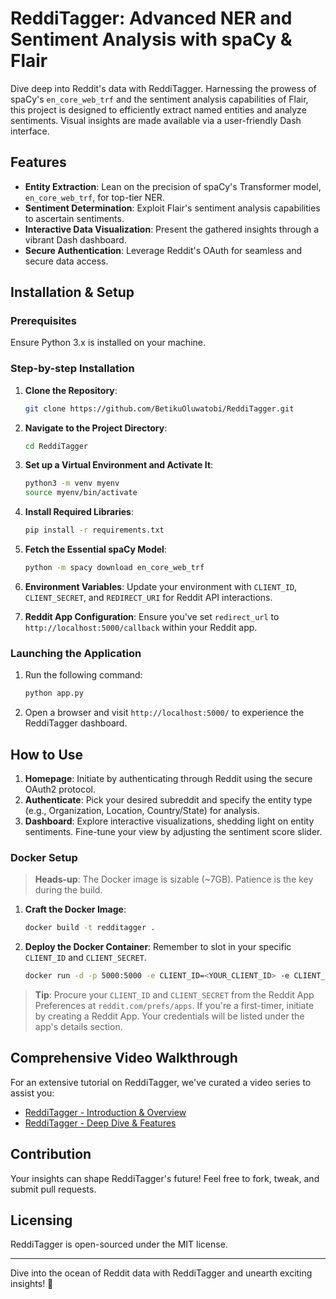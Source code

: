 # ReddiTagger: Advanced NER and Sentiment Analysis with spaCy & Flair

Dive deep into Reddit's data with ReddiTagger. Harnessing the prowess of spaCy's `en_core_web_trf` and the sentiment analysis capabilities of Flair, this project is designed to efficiently extract named entities and analyze sentiments. Visual insights are made available via a user-friendly Dash interface.

## Features

- **Entity Extraction**: Lean on the precision of spaCy's Transformer model, `en_core_web_trf`, for top-tier NER.
- **Sentiment Determination**: Exploit Flair's sentiment analysis capabilities to ascertain sentiments.
- **Interactive Data Visualization**: Present the gathered insights through a vibrant Dash dashboard.
- **Secure Authentication**: Leverage Reddit's OAuth for seamless and secure data access.

## Installation & Setup

### Prerequisites

Ensure Python 3.x is installed on your machine.

### Step-by-step Installation

1. **Clone the Repository**:
   ```bash
   git clone https://github.com/BetikuOluwatobi/ReddiTagger.git
   ```

2. **Navigate to the Project Directory**:
   ```bash
   cd ReddiTagger
   ```

3. **Set up a Virtual Environment and Activate It**:
   ```bash
   python3 -m venv myenv
   source myenv/bin/activate
   ```

4. **Install Required Libraries**:
   ```bash
   pip install -r requirements.txt
   ```

5. **Fetch the Essential spaCy Model**:
   ```bash
   python -m spacy download en_core_web_trf
   ```

6. **Environment Variables**: Update your environment with `CLIENT_ID`, `CLIENT_SECRET`, and `REDIRECT_URI` for Reddit API interactions.
   
7. **Reddit App Configuration**: Ensure you've set `redirect_url` to `http://localhost:5000/callback` within your Reddit app.

### Launching the Application

1. Run the following command:
   ```bash
   python app.py
   ```

2. Open a browser and visit `http://localhost:5000/` to experience the ReddiTagger dashboard.

## How to Use

1. **Homepage**: Initiate by authenticating through Reddit using the secure OAuth2 protocol.
2. **Authenticate**: Pick your desired subreddit and specify the entity type (e.g., Organization, Location, Country/State) for analysis.
3. **Dashboard**: Explore interactive visualizations, shedding light on entity sentiments. Fine-tune your view by adjusting the sentiment score slider.

### Docker Setup

> **Heads-up**: The Docker image is sizable (~7GB). Patience is the key during the build.

1. **Craft the Docker Image**:
   ```bash
   docker build -t redditagger .
   ```

2. **Deploy the Docker Container**: Remember to slot in your specific `CLIENT_ID` and `CLIENT_SECRET`.
   ```bash
   docker run -d -p 5000:5000 -e CLIENT_ID=<YOUR_CLIENT_ID> -e CLIENT_SECRET=<YOUR_CLIENT_SECRET> redditagger
   ```

> **Tip**: Procure your `CLIENT_ID` and `CLIENT_SECRET` from the Reddit App Preferences at `reddit.com/prefs/apps`. If you're a first-timer, initiate by creating a Reddit App. Your credentials will be listed under the app's details section.

## Comprehensive Video Walkthrough

For an extensive tutorial on ReddiTagger, we've curated a video series to assist you:
- [ReddiTagger - Introduction & Overview](https://youtu.be/XQZ4CF-KoDc)
- [ReddiTagger - Deep Dive & Features](https://youtu.be/gRfhRyPEqWI)

## Contribution

Your insights can shape ReddiTagger's future! Feel free to fork, tweak, and submit pull requests.

## Licensing

ReddiTagger is open-sourced under the MIT license.

---

Dive into the ocean of Reddit data with ReddiTagger and unearth exciting insights! 🚀
